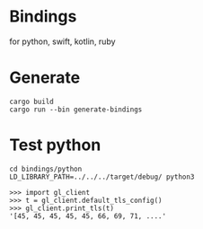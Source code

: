 
# Bindings

for python, swift, kotlin, ruby

# Generate 

```
cargo build
cargo run --bin generate-bindings
```

# Test python

```
cd bindings/python
LD_LIBRARY_PATH=../../../target/debug/ python3

>>> import gl_client
>>> t = gl_client.default_tls_config()
>>> gl_client.print_tls(t)
'[45, 45, 45, 45, 45, 66, 69, 71, ....'

```